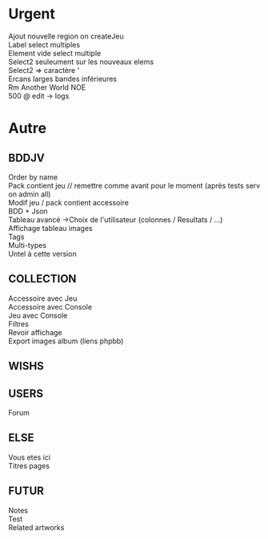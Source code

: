 Urgent
================
Ajout nouvelle region on createJeu  
Label select multiples  
Element vide select multiple  
Select2 seuleument sur les nouveaux elems  
Select2 => caractère '  
Ercans larges bandes inférieures  
Rm Another World NOE  
500 @ edit -> logs  

Autre
======================
BDDJV
-----------
Order by name  
Pack contient jeu // remettre comme avant pour le moment (après tests serv on admin all)  
Modif jeu / pack contient accessoire   
BDD + Json  
Tableau avancé ->Choix de l'utilisateur (colonnes / Resultats / ...)  
Affichage tableau images  
Tags  
Multi-types  
Untel à cette version

COLLECTION   
---------
Accessoire avec Jeu   
Accessoire avec Console  
Jeu avec Console  
Filtres  
Revoir affichage  
Export images album (liens phpbb)

WISHS 
-----------

USERS 
-----------
Forum


ELSE 
------------
Vous etes ici  
Titres pages  


FUTUR 
-----------
Notes  
Test  
Related artworks  
